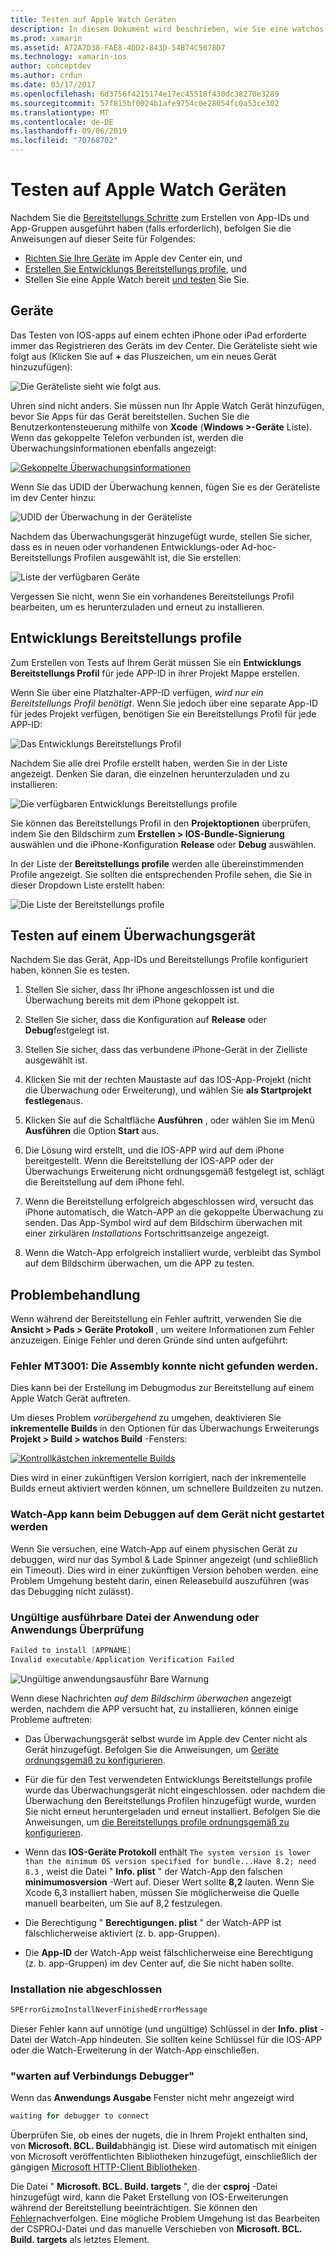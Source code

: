 ```yaml
---
title: Testen auf Apple Watch Geräten
description: In diesem Dokument wird beschrieben, wie Sie eine watchos-App bereitstellen, die mit xamarin erstellt wurde, um eine tatsächliche Apple Watch zu testen Es werden Geräte, Bereitstellungs Profile und Tests erläutert, und es werden einige Tipps zur Problembehandlung bereitgestellt.
ms.prod: xamarin
ms.assetid: A72A7D38-FAE8-4DD2-843D-54B74C5078D7
ms.technology: xamarin-ios
author: conceptdev
ms.author: crdun
ms.date: 03/17/2017
ms.openlocfilehash: 6d3756f4215174e17ec45518f430dc38270e3289
ms.sourcegitcommit: 57f815bf0024b1afe9754c0e28054fc0a53ce302
ms.translationtype: MT
ms.contentlocale: de-DE
ms.lasthandoff: 09/06/2019
ms.locfileid: "70768702"
---
```

# <a name="testing-on-apple-watch-devices"></a>Testen auf Apple Watch Geräten

Nachdem Sie die [Bereitstellungs Schritte](~/ios/watchos/deploy-test/index.md) zum Erstellen von App-IDs und App-Gruppen ausgeführt haben (falls erforderlich), befolgen Sie die Anweisungen auf dieser Seite für Folgendes:

- [Richten Sie Ihre Geräte](#devices) im Apple dev Center ein, und
- [Erstellen Sie Entwicklungs Bereitstellungs profile](#profiles), und
- Stellen Sie eine Apple Watch bereit [und testen](#testing) Sie Sie.

<a name="devices" />

## <a name="devices"></a>Geräte

Das Testen von IOS-apps auf einem echten iPhone oder iPad erforderte immer das Registrieren des Geräts im dev Center. Die Geräteliste sieht wie folgt aus (Klicken Sie auf **+** das Pluszeichen, um ein neues Gerät hinzuzufügen):

![](device-images/devices-sml.png "Die Geräteliste sieht wie folgt aus.")

Uhren sind nicht anders. Sie müssen nun Ihr Apple Watch Gerät hinzufügen, bevor Sie Apps für das Gerät bereitstellen. Suchen Sie die Benutzerkontensteuerung mithilfe von **Xcode** (**Windows >-Geräte** Liste). Wenn das gekoppelte Telefon verbunden ist, werden die Überwachungsinformationen ebenfalls angezeigt:

[![](device-images/xcode-devices-sml.png "Gekoppelte Überwachungsinformationen")](device-images/xcode-devices.png#lightbox)

Wenn Sie das UDID der Überwachung kennen, fügen Sie es der Geräteliste im dev Center hinzu:

![](device-images/devices-watch-sml.png "UDID der Überwachung in der Geräteliste")

Nachdem das Überwachungsgerät hinzugefügt wurde, stellen Sie sicher, dass es in neuen oder vorhandenen Entwicklungs-oder Ad-hoc-Bereitstellungs Profilen ausgewählt ist, die Sie erstellen:

![](device-images/devices-provisioning.png "Liste der verfügbaren Geräte")

Vergessen Sie nicht, wenn Sie ein vorhandenes Bereitstellungs Profil bearbeiten, um es herunterzuladen und erneut zu installieren.

<a name="profiles" />

## <a name="development-provisioning-profiles"></a>Entwicklungs Bereitstellungs profile

Zum Erstellen von Tests auf Ihrem Gerät müssen Sie ein **Entwicklungs Bereitstellungs Profil** für jede APP-ID in ihrer Projekt Mappe erstellen.

Wenn Sie über eine Platzhalter-APP-ID verfügen, *wird nur ein Bereitstellungs Profil benötigt*. Wenn Sie jedoch über eine separate App-ID für jedes Projekt verfügen, benötigen Sie ein Bereitstellungs Profil für jede APP-ID:

![](device-images/provisioningprofile-development.png "Das Entwicklungs Bereitstellungs Profil")

Nachdem Sie alle drei Profile erstellt haben, werden Sie in der Liste angezeigt. Denken Sie daran, die einzelnen herunterzuladen und zu installieren:

![](device-images/provisioningprofiles.png "Die verfügbaren Entwicklungs Bereitstellungs profile")

Sie können das Bereitstellungs Profil in den **Projektoptionen** überprüfen, indem Sie den Bildschirm zum **Erstellen > IOS-Bundle-Signierung** auswählen und die iPhone-Konfiguration **Release** oder **Debug** auswählen.

In der Liste der **Bereitstellungs profile** werden alle übereinstimmenden Profile angezeigt. Sie sollten die entsprechenden Profile sehen, die Sie in dieser Dropdown Liste erstellt haben:

![](device-images/options-selectprofile.png "Die Liste der Bereitstellungs profile")

<a name="testing" />

## <a name="testing-on-a-watch-device"></a>Testen auf einem Überwachungsgerät

Nachdem Sie das Gerät, App-IDs und Bereitstellungs Profile konfiguriert haben, können Sie es testen.

1. Stellen Sie sicher, dass Ihr iPhone angeschlossen ist und die Überwachung bereits mit dem iPhone gekoppelt ist.

2. Stellen Sie sicher, dass die Konfiguration auf **Release** oder **Debug**festgelegt ist.

3. Stellen Sie sicher, dass das verbundene iPhone-Gerät in der Zielliste ausgewählt ist.

4. Klicken Sie mit der rechten Maustaste auf das IOS-App-Projekt (nicht die Überwachung oder Erweiterung), und wählen Sie **als Startprojekt festlegen**aus.

5. Klicken Sie auf die Schaltfläche **Ausführen** , oder wählen Sie im Menü **Ausführen** die Option **Start** aus.

6. Die Lösung wird erstellt, und die IOS-APP wird auf dem iPhone bereitgestellt.
  Wenn die Bereitstellung der IOS-APP oder der Überwachungs Erweiterung nicht ordnungsgemäß festgelegt ist, schlägt die Bereitstellung auf dem iPhone fehl.

7. Wenn die Bereitstellung erfolgreich abgeschlossen wird, versucht das iPhone automatisch, die Watch-APP an die gekoppelte Überwachung zu senden. Das App-Symbol wird auf dem Bildschirm überwachen mit einer zirkulären *Installations* Fortschrittsanzeige angezeigt.

8. Wenn die Watch-App erfolgreich installiert wurde, verbleibt das Symbol auf dem Bildschirm überwachen, um die APP zu testen.

## <a name="troubleshooting"></a>Problembehandlung

Wenn während der Bereitstellung ein Fehler auftritt, verwenden Sie die **Ansicht > Pads > Geräte Protokoll** , um weitere Informationen zum Fehler anzuzeigen. Einige Fehler und deren Gründe sind unten aufgeführt:

### <a name="error-mt3001-could-not-aot-the-assembly"></a>Fehler MT3001: Die Assembly konnte nicht gefunden werden.

Dies kann bei der Erstellung im Debugmodus zur Bereitstellung auf einem Apple Watch Gerät auftreten.

Um dieses Problem *vorübergehend* zu umgehen, deaktivieren Sie **inkrementelle Builds** in den Optionen für das Überwachungs Erweiterungs **Projekt > Build > watchos Build** -Fensters:

[![](device-images/disable-incremental-sml.png "Kontrollkästchen inkrementelle Builds")](device-images/disable-incremental.png#lightbox)

Dies wird in einer zukünftigen Version korrigiert, nach der inkrementelle Builds erneut aktiviert werden können, um schnellere Buildzeiten zu nutzen.

### <a name="watch-app-fails-to-start-while-debugging-on-device"></a>Watch-App kann beim Debuggen auf dem Gerät nicht gestartet werden

Wenn Sie versuchen, eine Watch-App auf einem physischen Gerät zu debuggen, wird nur das Symbol & Lade Spinner angezeigt (und schließlich ein Timeout). Dies wird in einer zukünftigen Version behoben werden. eine Problem Umgehung besteht darin, einen Releasebuild auszuführen (was das Debugging nicht zulässt).

### <a name="invalid-application-executable-or-application-verification-failed"></a>Ungültige ausführbare Datei der Anwendung oder Anwendungs Überprüfung

```csharp
Failed to install [APPNAME]
Invalid executable/Application Verification Failed
```

![](device-images/invalid-application-executable.png "Ungültige anwendungsausführ Bare Warnung")

Wenn diese Nachrichten *auf dem Bildschirm überwachen* angezeigt werden, nachdem die APP versucht hat, zu installieren, können einige Probleme auftreten:

- Das Überwachungsgerät selbst wurde im Apple dev Center nicht als Gerät hinzugefügt. Befolgen Sie die Anweisungen, um [Geräte ordnungsgemäß zu konfigurieren](#devices).

- Für die für den Test verwendeten Entwicklungs Bereitstellungs profile wurde das Überwachungsgerät nicht eingeschlossen. oder nachdem die Überwachung den Bereitstellungs Profilen hinzugefügt wurde, wurden Sie nicht erneut heruntergeladen und erneut installiert. Befolgen Sie die Anweisungen, um [die Bereitstellungs profile ordnungsgemäß zu konfigurieren](#profiles).

- Wenn das **IOS-Geräte Protokoll** enthält `The system version is lower than the minimum OS version specified for bundle...Have 8.2; need 8.3` , weist die Datei " **Info. plist** " der Watch-App den falschen **minimumosversion** -Wert auf.
  Dieser Wert sollte **8,2** lauten. Wenn Sie Xcode 6,3 installiert haben, müssen Sie möglicherweise die Quelle manuell bearbeiten, um Sie auf 8,2 festzulegen.

- Die Berechtigung " **Berechtigungen. plist** " der Watch-APP ist fälschlicherweise aktiviert (z. b. app-Gruppen).

- Die **App-ID** der Watch-App weist fälschlicherweise eine Berechtigung (z. b. app-Gruppen) im dev Center auf, die Sie nicht haben sollte.

### <a name="install-never-finished"></a>Installation nie abgeschlossen

```csharp
SPErrorGizmoInstallNeverFinishedErrorMessage
```

Dieser Fehler kann auf unnötige (und ungültige) Schlüssel in der **Info. plist** -Datei der Watch-App hindeuten. Sie sollten keine Schlüssel für die IOS-APP oder die Watch-Erweiterung in der Watch-App einschließen.

<!--eg. NSLocationAlwaysUsageDescription -->

### <a name="waiting-for-debugger-to-connect"></a>"warten auf Verbindungs Debugger"

Wenn das **Anwendungs Ausgabe** Fenster nicht mehr angezeigt wird

```csharp
waiting for debugger to connect
```

Überprüfen Sie, ob eines der nugets, die in Ihrem Projekt enthalten sind, von **Microsoft. BCL. Build**abhängig ist. Diese wird automatisch mit einigen von Microsoft veröffentlichten Bibliotheken hinzugefügt, einschließlich der gängigen [Microsoft HTTP-Client Bibliotheken](https://www.nuget.org/packages/Microsoft.Net.Http/).

Die Datei " **Microsoft. BCL. Build. targets** ", die der **csproj** -Datei hinzugefügt wird, kann die Paket Erstellung von IOS-Erweiterungen während der Bereitstellung beeinträchtigen. Sie können den [Fehler](https://bugzilla.xamarin.com/show_bug.cgi?id=29912)nachverfolgen.
Eine mögliche Problem Umgehung ist das Bearbeiten der CSPROJ-Datei und das manuelle Verschieben von **Microsoft. BCL. Build. targets** als letztes Element.
